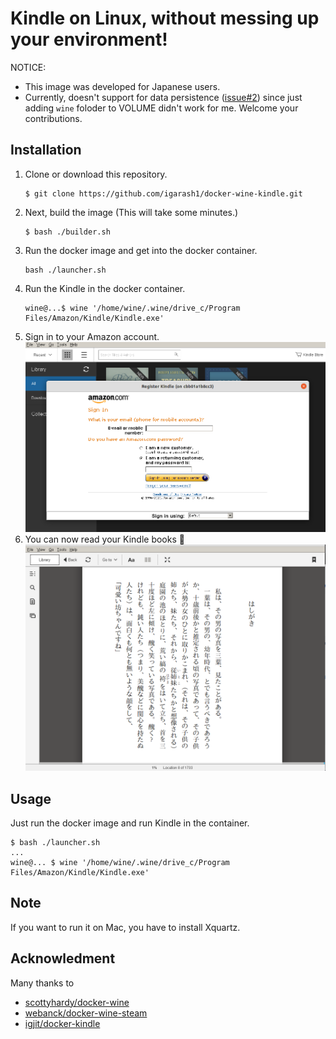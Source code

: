 # Kindle on Linux, without messing up your environment!

NOTICE: 
- This image was developed for Japanese users.
- Currently, doesn't support for data persistence ([issue#2](https://github.com/igarash1/docker-wine-kindle/issues/2)) since just adding `wine` foloder to VOLUME didn't work for me. Welcome your contributions.

## Installation

1. Clone or download this repository.
    ```shell
    $ git clone https://github.com/igarash1/docker-wine-kindle.git
    ```
1. Next, build the image (This will take some minutes.)
    ```shell
    $ bash ./builder.sh
    ```
1. Run the docker image and get into the docker container.
    ```shell
    bash ./launcher.sh
    ```
1. Run the Kindle in the docker container.
    ```shell
    wine@...$ wine '/home/wine/.wine/drive_c/Program Files/Amazon/Kindle/Kindle.exe'
    ```
1.  Sign in to your Amazon account.
    ![](images/kindle_sign_in.png)
1. You can now read your Kindle books :tada:
    ![](images/kindle_reading.png)

## Usage

Just run the docker image and run Kindle in the container.
```shell
$ bash ./launcher.sh
...
wine@... $ wine '/home/wine/.wine/drive_c/Program Files/Amazon/Kindle/Kindle.exe'
```

## Note
If you want to run it on Mac, you have to install Xquartz.

## Acknowledment
Many thanks to

- [scottyhardy/docker-wine](https://github.com/scottyhardy/docker-wine)
- [webanck/docker-wine-steam](https://github.com/webanck/docker-wine-steam)
- [igjit/docker-kindle](https://github.com/igjit/docker-kindle)
